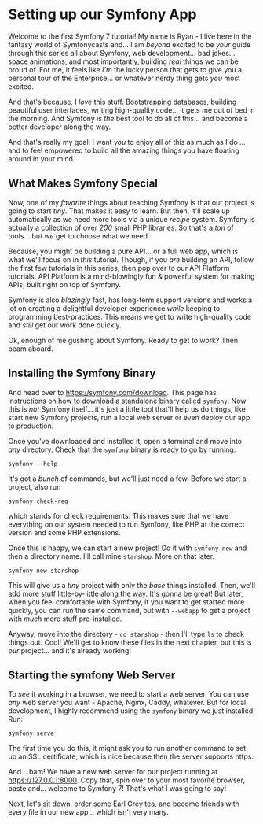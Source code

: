 # Setting up our Symfony App

Welcome to the first Symfony 7 tutorial! My name is Ryan - I live here in the
fantasy world of Symfonycasts and... I am *beyond* excited to be *your* guide through
this series all about Symfony, web development... bad jokes... space animations,
and most importantly, building *real* things we can be proud of. For me, it feels
like *I'm* the lucky person that gets to give you a personal tour of the Enterprise...
or whatever nerdy thing gets *you* most excited.

And that's because, I *love* this stuff. Bootstrapping databases, building
beautiful user interfaces, writing high-quality code... it gets me out of bed in
the morning. And Symfony is *the* best tool to do all of this... and become a better
developer along the way.

And that's really my goal: I want *you* to enjoy all of this as much as I do
... and to feel empowered to build all the amazing things you have floating around
in your mind.

## What Makes Symfony Special

Now, one of my *favorite* things about teaching Symfony is that our project is going
to start *tiny*. That makes it easy to learn. But then, it'll scale up
automatically as we need more tools via a unique *recipe* system. Symfony
is actually a collection of over *200* small PHP libraries. So that's a *ton* of
tools... but *we* get to choose what we need.

Because, you might be building a pure API... or a full web app, which is what we'll
focus on in *this* tutorial. Though, if you *are* building an API, follow the first
few tutorials in this series, then pop over to our API Platform tutorials. API Platform
is a mind-blowingly fun & powerful system for making APIs, built right on top
of Symfony.

Symfony is also *blazingly* fast, has long-term support versions and works a lot
on creating a delightful developer experience *while* keeping to programming
best-practices. This means we get to write high-quality code and *still* get our
work done quickly.

Ok, enough of me gushing about Symfony. Ready to get to work? Then beam aboard.

## Installing the Symfony Binary

And head over to https://symfony.com/download. This page has instructions on how
to download a standalone binary called `symfony`. Now this is *not* Symfony itself...
it's just a little tool that'll help us do things, like start new Symfony projects,
run a local web server or even deploy our app to production.

Once you've downloaded and installed it, open a terminal and move into *any*
directory. Check that the `symfony` binary is ready to go by running:

```terminal
symfony --help
```

It's got a *bunch* of commands, but we'll just need a few. Before we start a project,
also run

```terminal
symfony check-req
```

which stands for check requirements. This makes sure that we have everything
on our system needed to run Symfony, like PHP at the correct version and
some PHP extensions.

Once this is happy, we can start a new project! Do it with `symfony new` and then
a directory name. I'll call mine `starshop`. More on that later.

```terminal-silent
symfony new starshop
```

This will give us a *tiny* project with only the *base* things installed.
Then, we'll add more stuff little-by-little along the way. It's gonna be great!
But later, when you feel comfortable with Symfony, if you want to get started more
quickly, you can run the same command, but with `--webapp` to get a project with
*much* more stuff pre-installed.

Anyway, move into the directory - `cd starshop` - then I'll type `ls` to check
things out. Cool! We'll get to know these files in the next chapter, but
this is *our* project... and it's already working!

## Starting the symfony Web Server

To *see* it working in a browser, we need to start a web server. You can use
*any* web server you want - Apache, Nginx, Caddy, whatever. But for local
development, I highly recommend using the `symfony` binary we just installed.
Run:

```terminal
symfony serve
```

The first time you do this, it might ask you to run another command to set up
an SSL certificate, which is nice because then the server supports https.

And... bam! We have a new web server for our project running at https://127.0.0.1:8000.
Copy that, spin over to your most favorite browser, paste and... welcome to
Symfony 7! That's what I was going to say!

Next, let's sit down, order some Earl Grey tea, and become friends with every
file in our new app... which isn't very many.

